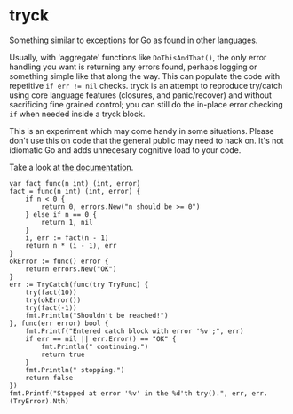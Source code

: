 tryck
=====

Something similar to exceptions for Go as found in other languages.

Usually, with 'aggregate' functions like `DoThisAndThat()`, the only error handling you want is returning any errors found, perhaps logging or something simple like that along the way. This can populate the code with repetitive `if err != nil` checks. tryck is an attempt to reproduce try/catch using core language features (closures, and panic/recover) and without sacrificing fine grained control; you can still do the in-place error checking `if` when needed inside a tryck block.

This is an experiment which may come handy in some situations. Please don't use this on code that the general public may need to hack on. It's not idiomatic Go and adds unnecesary cognitive load to your code.

Take a look at [the documentation](http://godoc.org/github.com/tcard/tryck).

	var fact func(n int) (int, error)
	fact = func(n int) (int, error) {
		if n < 0 {
			return 0, errors.New("n should be >= 0")
		} else if n == 0 {
			return 1, nil
		}
		i, err := fact(n - 1)
		return n * (i - 1), err
	}
	okError := func() error {
		return errors.New("OK")
	}
	err := TryCatch(func(try TryFunc) {
		try(fact(10))
		try(okError())
		try(fact(-1))
		fmt.Println("Shouldn't be reached!")
	}, func(err error) bool {
		fmt.Printf("Entered catch block with error '%v';", err)
		if err == nil || err.Error() == "OK" {
			fmt.Println(" continuing.")
			return true
		}
		fmt.Println(" stopping.")
		return false
	})
	fmt.Printf("Stopped at error '%v' in the %d'th try().", err, err.(TryError).Nth)
